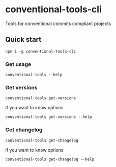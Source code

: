 # conventional-tools-cli
Tools for conventional commits compliant projects

## Quick start
```
npm i -g conventional-tools-cli
```

### Get usage
```
conventional-tools --help
```

### Get versions
```
conventional-tools get-versions
```
If you want to know options
```
conventional-tools get-versions --help
```
### Get changelog
```
conventional-tools get-changelog
```
If you want to know options
```
conventional-tools get-changelog --help
```
